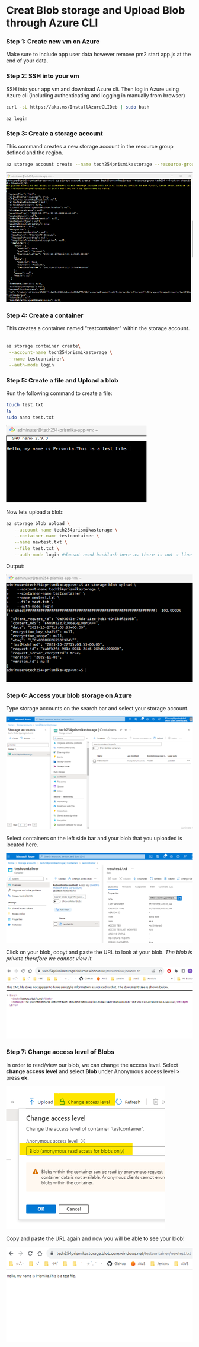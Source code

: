 # Creat Blob storage and Upload Blob through Azure CLI

### Step 1: Create new vm on Azure

Make sure to include app user data however remove pm2 start app.js at the end of your data. 

### Step 2: SSH into your vm

SSH into your app vm and download Azure cli. Then log in Azure using Azure cli (including authenticating and logging in manually from browser)

```bash
curl -sL https://aka.ms/InstallAzureCLIDeb | sudo bash  
```
```
az login 
```
### Step 3: Create a storage account 

This command creates a new storage account in the resource group defined and  the region.

```bash
az storage account create --name tech254prismikastorage --resource-group tech254 --location uksouth --sku Standard_ZRS
```

![Alt text](images/Untitled.png)

### Step 4: Create a container

This creates a container named "testcontainer" within the storage account.

```bash

az storage container create\
 --account-name tech254prismikastorage \
 --name testcontainer\
 --auth-mode login
```

### Step 5: Create a file and Upload a blob

Run the following command to create a file:

```bash
touch test.txt
ls
sudo nano test.txt
```
![Alt text](images/3.png)

Now lets upload a blob:

```bash
az storage blob upload \
   --account-name tech254prismikastorage \
   --container-name testcontainer \
   --name newtest.txt \
   --file test.txt \
   --auth-mode login #doesnt need backlash here as there is not a line after this
```

Output: 

![Alt text](images/4.png)

### Step 6: Access your blob storage on Azure

Type storage accounts on the search bar and select your storage account. 

![Alt text](images/5.png)

Select containers on the left side bar and your blob that you uploaded is located here. 

![Alt text](images/6.png)

Click on your blob, copyt and paste the URL to look at your blob. *The blob is private therefore we cannot view it.*

![Alt text](images/7.png)


### Step 7: Change access level of Blobs

 In order to read/view our blob, we can change the access level. Select **change access level** and select **Blob** under Anonymous access level > press **ok**. 

![Alt text](images/8.png)

Copy and paste the URL again and now you will be able to see your blob! 

![Alt text](images/9.png)

